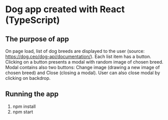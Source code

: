 # Dog app created with React (TypeScript)

## The purpose of app

On page load, list of dog breeds are displayed to the user (source: https://dog.ceo/dog-api/documentation/).
Each list item has a button. Clicking on a button presents a modal with random image of chosen breed.
Modal contains also two buttons: Change image (drawing a new image of chosen breed) and Close (closing a modal).
User can also close modal by clicking on backdrop.

## Running the app

1. npm install
2. npm start
